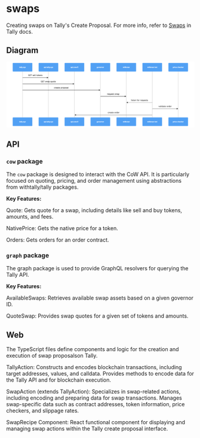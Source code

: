# swaps

Creating swaps on Tally's Create Proposal. For more info, refer to [Swaps](https://docs.tally.xyz/knowledge-base/proposals/creating-proposals/swaps) in Tally docs.

## Diagram

![Swaps on Tally](https://github.com/withtally/swaps/blob/ba3404b870affc7c5e21c3f9348a2825f4324c9c/swaps-on-tally.png)

## API

### `cow` package

The `cow` package is designed to interact with the CoW API. It is particularly focused on quoting, pricing, and order management using abstractions from withtally/tally packages.

**Key Features:**

Quote: Gets quote for a swap, including details like sell and buy tokens, amounts, and fees.

NativePrice: Gets the native price for a token.

Orders: Gets orders for an order contract.

### `graph` package

The graph package is used to provide GraphQL resolvers for querying the Tally API.

**Key Features:**

AvailableSwaps: Retrieves available swap assets based on a given governor ID.

QuoteSwap: Provides swap quotes for a given set of tokens and amounts.


## Web

The TypeScript files define components and logic for the creation and execution of swap proposalson Tally.

TallyAction:
Constructs and encodes blockchain transactions, including target addresses, values, and calldata.
Provides methods to encode data for the Tally API and for blockchain execution.

SwapAction (extends TallyAction):
Specializes in swap-related actions, including encoding and preparing data for swap transactions.
Manages swap-specific data such as contract addresses, token information, price checkers, and slippage rates.

SwapRecipe Component:
React functional component for displaying and managing swap actions within the Tally create proposal interface.
